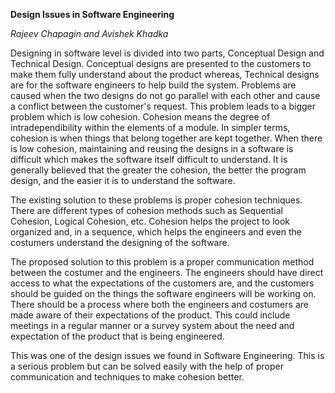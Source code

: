**Design Issues in Software Engineering**

*Rajeev Chapagin and Avishek Khadka*

Designing in software level is divided into two parts, Conceptual Design and Technical Design. Conceptual designs are presented to the customers to make them fully understand about the product whereas, Technical designs are for the software engineers to help build the system. Problems are caused when the two designs do not go parallel with each other and cause a conflict between the customer's request. This problem leads to a bigger problem which is low cohesion. Cohesion means the degree of intradependibility within the elements of a module. In simpler terms, cohesion is when things that belong together are kept together. When there is low cohesion, maintaining and reusing the designs in a software is difficult which makes the software itself difficult to understand. It is generally believed that the greater the cohesion, the better the program design, and the easier it is to understand the software.

The existing solution to these problems is proper cohesion techniques. There are different types of cohesion methods such as Sequential Cohesion, Logical Cohesion, etc. Cohesion helps the project to look organized and, in a sequence, which helps the engineers and even the costumers understand the designing of the software.

The proposed solution to this problem is a proper communication method between the costumer and the engineers. The engineers should have direct access to what the expectations of the customers are, and the customers should be guided on the things the software engineers will be working on. There should be a process where both the engineers and costumers are made aware of their expectations of the product. This could include meetings in a regular manner or a survey system about the need and expectation of the product that is being engineered.

This was one of the design issues we found in Software Engineering. This is a serious problem but can be solved easily with the help of proper communication and techniques to make cohesion better.
